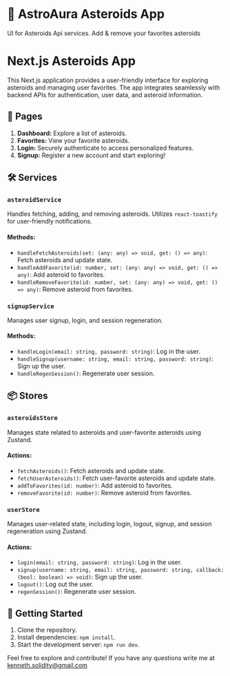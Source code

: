 # 🚀 AstroAura Asteroids App
UI for Asteroids Api services. Add & remove your favorites asteroids
# Next.js Asteroids App

This Next.js application provides a user-friendly interface for exploring asteroids and managing user favorites. The app integrates seamlessly with backend APIs for authentication, user data, and asteroid information.

## 📄 Pages

1. **Dashboard:** Explore a list of asteroids.
2. **Favorites:** View your favorite asteroids.
3. **Login:** Securely authenticate to access personalized features.
4. **Signup:** Register a new account and start exploring!

## 🛠️ Services

### `asteroidService`

Handles fetching, adding, and removing asteroids. Utilizes `react-toastify` for user-friendly notifications.

#### Methods:

- `handleFetchAsteroids(set: (any: any) => void, get: () => any)`: Fetch asteroids and update state.
- `handleAddFavorite(id: number, set: (any: any) => void, get: () => any)`: Add asteroid to favorites.
- `handleRemoveFavorite(id: number, set: (any: any) => void, get: () => any)`: Remove asteroid from favorites.

### `signupService`

Manages user signup, login, and session regeneration.

#### Methods:

- `handleLogin(email: string, password: string)`: Log in the user.
- `handleSignup(username: string, email: string, password: string)`: Sign up the user.
- `handleRegenSession()`: Regenerate user session.

## 📦 Stores

### `asteroidsStore`

Manages state related to asteroids and user-favorite asteroids using Zustand.

#### Actions:

- `fetchAsteroids()`: Fetch asteroids and update state.
- `fetchUserAsteroids()`: Fetch user-favorite asteroids and update state.
- `addToFavorites(id: number)`: Add asteroid to favorites.
- `removeFavorite(id: number)`: Remove asteroid from favorites.

### `userStore`

Manages user-related state, including login, logout, signup, and session regeneration using Zustand.

#### Actions:

- `login(email: string, password: string)`: Log in the user.
- `signup(username: string, email: string, password: string, callback: (bool: boolean) => void)`: Sign up the user.
- `logout()`: Log out the user.
- `regenSession()`: Regenerate user session.

## 🚀 Getting Started

1. Clone the repository.
2. Install dependencies: `npm install`.
3. Start the development server: `npm run dev`.

Feel free to explore and contribute! If you have any questions write me at kenneth.solidity@gmail.com
